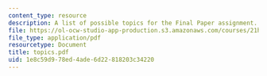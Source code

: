 ```yaml
---
content_type: resource
description: A list of possible topics for the Final Paper assignment.
file: https://ol-ocw-studio-app-production.s3.amazonaws.com/courses/21h-206-american-consumer-culture-fall-2007/1e8c59d978ed4ade6d22818203c34220_topics.pdf
file_type: application/pdf
resourcetype: Document
title: topics.pdf
uid: 1e8c59d9-78ed-4ade-6d22-818203c34220
---
```

